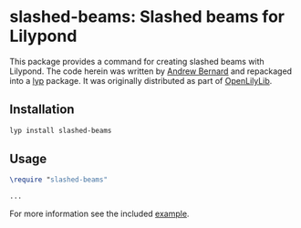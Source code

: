 # slashed-beams: Slashed beams for Lilypond

This package provides a command for creating slashed beams with Lilypond. The code herein was written by [Andrew Bernard](https://github.com/andrewbernard) and repackaged into a [lyp](https://github.com/noteflakes/lyp) package. It was originally distributed as part of [OpenLilyLib](https://github.com/openlilylib/snippets/tree/master/notation-snippets/slash-beam).

## Installation

```bash
lyp install slashed-beams
```

## Usage

```lilypond
\require "slashed-beams"

...
```

For more information see the included [example](test/slashed-beams-test.ly).

